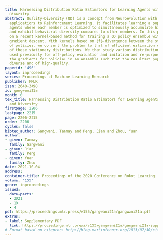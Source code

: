 ```yaml
---
title: Harnessing Distribution Ratio Estimators for Learning Agents with Quality and
  Diversity
abstract: Quality-Diversity (QD) is a concept from Neuroevolution with some intriguing
  applications to Reinforcement Learning. It facilitates learning a population of
  agents where each member is optimized to simultaneously accumulate high task-returns
  and exhibit behavioral diversity compared to other members. In this paper, we build
  on a recent kernel-based method for training a QD policy ensemble with Stein variational
  gradient descent. With kernels based on $f$-divergence between the stationary distributions
  of policies, we convert the problem to that of efficient estimation of the ratio
  of these stationary distributions. We then study various distribution ratio estimators
  used previously for off-policy evaluation and imitation and re-purpose them to compute
  the gradients for policies in an ensemble such that the resultant population is
  diverse and of high-quality.
paperid: '496'
layout: inproceedings
series: Proceedings of Machine Learning Research
publisher: PMLR
issn: 2640-3498
id: gangwani21a
month: 0
tex_title: Harnessing Distribution Ratio Estimators for Learning Agents with Quality
  and Diversity
firstpage: 2206
lastpage: 2215
page: 2206-2215
order: 2206
cycles: false
bibtex_author: Gangwani, Tanmay and Peng, Jian and Zhou, Yuan
author:
- given: Tanmay
  family: Gangwani
- given: Jian
  family: Peng
- given: Yuan
  family: Zhou
date: 2021-10-04
address:
container-title: Proceedings of the 2020 Conference on Robot Learning
volume: '155'
genre: inproceedings
issued:
  date-parts:
  - 2021
  - 10
  - 4
pdf: https://proceedings.mlr.press/v155/gangwani21a/gangwani21a.pdf
extras:
- label: Supplementary PDF
  link: https://proceedings.mlr.press/v155/gangwani21a/gangwani21a-supp.pdf
# Format based on citeproc: http://blog.martinfenner.org/2013/07/30/citeproc-yaml-for-bibliographies/
---
```

